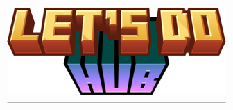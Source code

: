 <p><p align="center"><p align="center">
    <img src="./.github/assets/logo.png" height="200" />
</p></p> <!-- WHY GITHUB, WHY TWICE!!!-->

---
